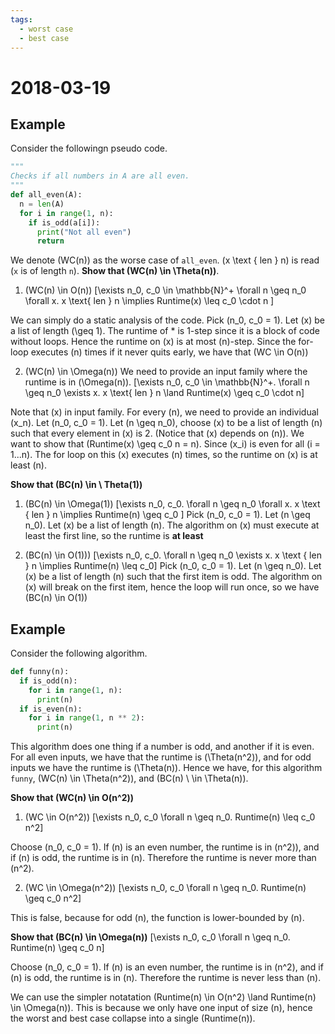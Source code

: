 ```yaml
---
tags: 
  - worst case
  - best case
---
```

# 2018-03-19

## **Example**
Consider the followingn pseudo code.

```python
"""
Checks if all numbers in A are all even.
"""
def all_even(A):
  n = len(A)
  for i in range(1, n):
    if is_odd(a[i]):
      print("Not all even")
      return
```
We denote \(WC(n)\) as the worse case of `all_even`. \(x \text { len } n\) is read (`x` is of length `n`).
**Show that \(WC(n) \in \Theta(n)\)**.
1. \(WC(n) \in O(n)\)
  \[\exists n_0, c_0 \in \mathbb{N}^+ \forall n \geq n_0 \forall x. x \text{ len } n \implies Runtime(x) \leq c_0 \cdot n \]
  
  We can simply do a static analysis of the code. Pick \(n_0, c_0 = 1\). Let \(x\) be a list of length \(\geq 1\). The runtime of * is 1-step since it is a block of code without loops. Hence the runtime on \(x\) is at most \(n\)-step. Since the for-loop executes \(n\) times if it never quits early, we have that \(WC \in O(n)\) 
  
2. \(WC(n) \in \Omega(n)\)
  We need to provide an input family where the runtime is in \(\Omega(n)\). 
  \[\exists n_0, c_0 \in \mathbb{N}^+. \forall n \geq n_0 \exists x. x \text{ len } n \land Runtime(x) \geq c_0 \cdot n\]
  
  Note that \(x\) in input family. For every \(n\), we need to provide an individual \(x_n\). Let \(n_0, c_0 = 1\). Let \(n \geq n_0\), choose \(x\) to be a list of length \(n\) such that every element in \(x\) is 2. (Notice that \(x\) depends on \(n\)). We want to show that \(Runtime(x) \geq c_0 n = n\). Since \(x_i\) is even for all \(i = 1...n\). The for loop on this \(x\) executes \(n\) times, so the runtime on \(x\) is at least \(n\).
  
**Show that \(BC(n) \in \ Theta(1)\)**
1. \(BC(n) \in \Omega(1)\)
  \[\exists n_0, c_0. \forall n \geq n_0 \forall x. x \text { len } n \implies Runtime(n) \geq c_0 \]
  Pick \(n_0, c_0 = 1\). Let \(n \geq n_0\). Let \(x\) be a list of length \(n\). The algorithm on \(x\) must execute at least the first line, so the runtime is **at least** 

2. \(BC(n) \in O(1))\)
  \[\exists n_0, c_0. \forall n \geq n_0 \exists x. x \text { len } n \implies Runtime(n) \leq c_0\]
  Pick \(n_0, c_0 = 1\). Let \(n \geq n_0\). Let \(x\) be a list of length \(n\) such that the first item is odd. The algorithm on \(x\) will break on the first item, hence the loop will run once, so we have \(BC(n) \in O(1)\)


## **Example**
Consider the following algorithm.

```python
def funny(n):
  if is_odd(n):
    for i in range(1, n):
      print(n)
  if is_even(n):
    for i in range(1, n ** 2):
      print(n)
```

This algorithm does one thing if a number is odd, and another if it is even. For all even inputs, we have that the runtime is \(\Theta(n^2)\), and for odd inputs we have the runtime is \(\Theta(n)\). Hence we have, for this algorithm `funny`, \(WC(n) \in \Theta(n^2)\), and \(BC(n) \ \in \Theta(n)\).

**Show that \(WC(n) \in O(n^2)\)**

1. \(WC \in O(n^2)\)
\[\exists n_0, c_0 \forall n \geq n_0. Runtime(n) \leq c_0 n^2\]

Choose \(n_0, c_0 = 1\).
If \(n\) is an even number, the runtime is in \(n^2)\), and if \(n\) is odd, the runtime is in \(n\). Therefore the runtime is never more than \(n^2\).

2. \(WC \in \Omega(n^2)\)
\[\exists n_0, c_0 \forall n \geq n_0. Runtime(n) \geq c_0 n^2\]

This is false, because for odd \(n\), the function is lower-bounded by \(n\).

**Show that \(BC(n) \in \Omega(n)\)**
\[\exists n_0, c_0 \forall n \geq n_0. Runtime(n) \geq c_0 n\]

Choose \(n_0, c_0 = 1\).
If \(n\) is an even number, the runtime is in \(n^2\), and if \(n\) is odd, the runtime is in \(n\). Therefore the runtime is never less than \(n\).

We can use the simpler notatation \(Runtime(n) \in O(n^2) \land Runtime(n) \in \Omega(n)\). This is because we only have one input of size \(n\), hence the worst and best case collapse into a single \(Runtime(n)\).

